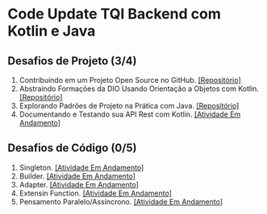 # Code Update TQI Backend com Kotlin e Java

## Desafios de Projeto (3/4)
1. Contribuindo em um Projeto Open Source no GitHub. [[Repositório]](https://github.com/bluee-bluue/dio-lab-open-source)
2. Abstraindo Formações da DIO Usando Orientação a Objetos com Kotlin. [[Repositório]](https://github.com/bluee-bluue/CodeUpdateTQI_KotlinJava/tree/main/Abstraindo_Formacoes_da_DIO_Usando_Orientacao_a_Objetos_com_Kotlin/src/main/kotlin)
3. Explorando Padrões de Projeto na Prática com Java. [[Repositório]](https://github.com/bluee-bluue/BackendJava_Santander/tree/main/Desafios%20de%20Projeto/src/Explorando%20Padr%C3%B5es%20de%20Projetos%20na%20Pr%C3%A1tica%20com%20Java/GerenciamentoDeEstoque_SemSpring/src)
4. Documentando e Testando sua API Rest com Kotlin. [[Atividade Em Andamento]]()

## Desafios de Código (0/5)
1. Singleton. [[Atividade Em Andamento]]()
2. Builder. [[Atividade Em Andamento]]()
3. Adapter. [[Atividade Em Andamento]]()
4. Extensin Function. [[Atividade Em Andamento]]()
5. Pensamento Paralelo/Assíncrono. [[Atividade Em Andamento]]()
